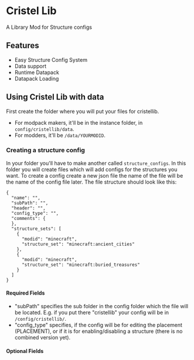 # Cristel Lib
A Library Mod for Structure configs

## Features
- Easy Structure Config System
- Data support
- Runtime Datapack
- Datapack Loading

## Using Cristel Lib with data
First create the folder where you will put your files for cristellib.
- For modpack makers, it'll be in the instance folder, in `config/cristellib/data`.
- For modders, it'll be `/data/YOURMODID`.

### Creating a structure config
In your folder you'll have to make another called `structure_configs`. In this folder you will create files which will add configs for the structures you want.
To create a config create a new json file the name of the file will be the name of the config file later.
The file structure should look like this:
```
{
  "name": "",
  "subPath": "",
  "header": "",
  "config_type": "",
  "comments": {
  },
  "structure_sets": [
    {
      "modid": "minecraft",
      "structure_set": "minecraft:ancient_cities"
    },
    {
      "modid": "minecraft",
      "structure_set": "minecraft:buried_treasures"
    }
  ]
}
```
#### Required Fields
- "subPath" specifies the sub folder in the config folder which the file will be located. E.g. if you put there "cristellib" your config will be in `/config/cristellib/`.
- "config_type" specifies, if the config will be for editing the placement (PLACEMENT), or if it is for enabling/disabling a structure (there is no combined version yet).
#### Optional Fields
